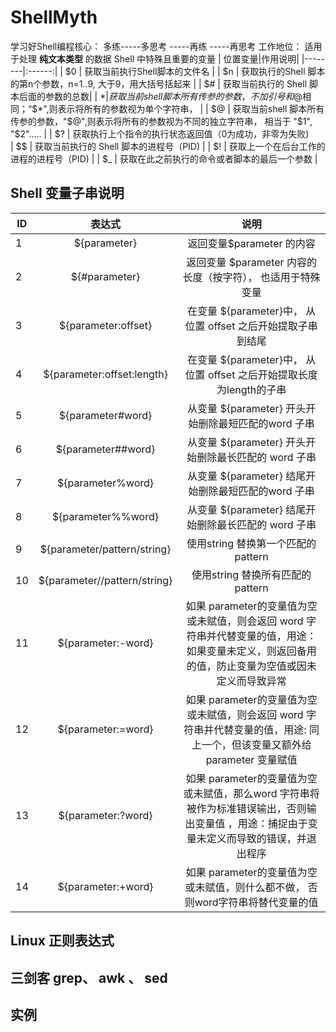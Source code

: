# ShellMyth
学习好Shell编程核心： 多练-----多思考 -----再练 -----再思考
工作地位： 适用于处理 **纯文本类型** 的数据
Shell 中特殊且重要的变量
| 位置变量|作用说明|
|--------|:------:|
| $0    | 获取当前执行Shell脚本的文件名 |
| $n    | 获取执行的Shell 脚本的第n个参数，n=1..9, 大于9，用大括号括起来 |
| $#    | 获取当前执行的 Shell 脚本后面的参数的总数|
| $*    | 获取当前shell 脚本所有传参的参数，不加引号和$@相同；“$*",则表示将所有的参数视为单个字符串， |
| $@    | 获取当前shell 脚本所有传参的参数，"$@",则表示将所有的参数视为不同的独立字符串， 相当于 "$1", "$2"..... |
| $?    | 获取执行上个指令的执行状态返回值（0为成功，非零为失败)   
| $$    | 获取当前执行的 Shell 脚本的进程号（PID) |
| $!    | 获取上一个在后台工作的进程的进程号（PID) |
| $_    | 获取在此之前执行的命令或者脚本的最后一个参数 |
## Shell 变量子串说明
|ID|表达式|说明|
|--------|:-------:|:------:|
| 1 |${parameter}                 | 返回变量$parameter 的内容|
| 2 |${#parameter}                | 返回变量 $parameter 内容的长度（按字符）， 也适用于特殊变量 |
| 3 |${parameter:offset}          | 在变量 ${parameter}中， 从位置 offset 之后开始提取子串到结尾 |
| 4 |${parameter:offset:length}   | 在变量 ${parameter}中， 从位置 offset 之后开始提取长度为length的子串 |
| 5 |${parameter#word}            | 从变量 ${parameter} 开头开始删除最短匹配的word 子串|
| 6 |${parameter##word}           | 从变量 ${parameter} 开头开始删除最长匹配的 word 子串 |
| 7 |${parameter%word}            | 从变量 ${parameter} 结尾开始删除最短匹配的word 子串|
| 8 |${parameter%%word}           | 从变量 ${parameter} 结尾开始删除最长匹配的 word 子串 |
| 9 |${parameter/pattern/string}  | 使用string 替换第一个匹配的pattern              |
| 10|${parameter//pattern/string} | 使用string 替换所有匹配的pattern              |
| 11|${parameter:-word}           | 如果 parameter的变量值为空或未赋值，则会返回 word 字符串并代替变量的值，用途：如果变量未定义，则返回备用的值，防止变量为空值或因未定义而导致异常|
| 12|${parameter:=word}           | 如果 parameter的变量值为空或未赋值，则会返回 word 字符串并代替变量的值，用途: 同上一个，但该变量又额外给parameter 变量赋值|
| 13|${parameter:?word}           | 如果 parameter的变量值为空或未赋值，那么word 字符串将被作为标准错误输出，否则输出变量值 ，用途：捕捉由于变量未定义而导致的错误，并退出程序|
| 14|${parameter:+word}           | 如果 parameter的变量值为空或未赋值，则什么都不做， 否则word字符串将替代变量的值|

 



## Linux 正则表达式
## 三剑客  grep、 awk 、 sed

## 实例


[My github]: https://github.com/linleijava/ "git"
